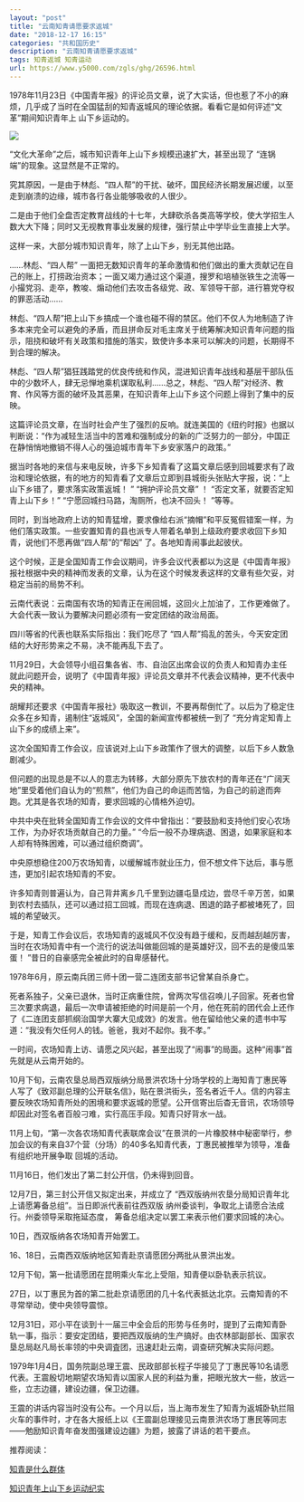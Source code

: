 ```yaml
---
layout: "post"
title: "云南知青请愿要求返城"
date: "2018-12-17 16:15"
categories: "共和国历史"
description: "云南知青请愿要求返城"
tags: 知青返城 知青运动
url: https://www.y5000.com/zgls/ghg/26596.html
---
```






1978年11月23日《中国青年报》的评论员文章，说了大实话，但也惹了不小的麻烦，几乎成了当时在全国猛刮的知青返城风的理论依据。看看它是如何评述“文革”期间知识青年上
山下乡运动的。

![](https://img.y5000.com/uploads/allimg/171207/13-1G20F95013c4.jpg)

“文化大革命”之后，城市知识青年上山下乡规模迅速扩大，甚至出现了 “连锅端”的现象。这显然是不正常的。

究其原因，一是由于林彪、“四人帮”的干扰、破坏，国民经济长期发展迟缓，以至走到崩溃的边缘，城市各行各业能够吸收的人很少。

二是由于他们全盘否定教育战线的十七年，大肆砍杀各类高等学校，使大学招生人数大大下降；同时又无视教育事业发展的规律，强行禁止中学毕业生直接上大学。

这样一来，大部分城市知识青年，除了上山下乡，别无其他出路。

……林彪、“四人帮”
一面把无数知识青年的革命激情和他们做出的重大贡献记在自己的账上，打捞政治资本；一面又竭力通过这个渠道，搜罗和培植张铁生之流等一小撮党羽、走卒，教唆、煽动他们去攻击各级党、政、军领导干部，进行篡党夺权的罪恶活动……

林彪、“四人帮”把上山下乡搞成一个谁也碰不得的禁区。他们不仅人为地制造了许多本来完全可以避免的矛盾，而且拼命反对毛主席关于统筹解决知识青年问题的指示，阻挠和破坏有关政策和措施的落实，致使许多本来可以解决的问题，长期得不到合理的解决。

林彪、“四人帮”猖狂践踏党的优良传统和作风，混进知识青年战线和基层干部队伍中的少数坏人，肆无忌惮地乘机谋取私利……总之，林彪、“四人帮”对经济、教育、作风等方面的破坏及其恶果，在知识青年上山下乡这个问题上得到了集中的反映。

这篇评论员文章，在当时社会产生了强烈的反响。就连美国的《纽约时报》也据以判断说：“作为减轻生活当中的苦难和强制成分的新的广泛努力的一部分，中国正在静悄悄地撤销不得人心的强迫城市青年下乡安家落户的政策。”

据当时各地的来信与来电反映，许多下乡知青看了这篇文章后感到回城要求有了政治和理论依据，有的地方的知青看了文章后立即到县城街头张贴大字报，说：“上山下乡错了，要求落实政策返城！
” “拥护评论员文章” ！ “否定文革，就要否定知青上山下乡！” “宁愿回城扫马路，淘厕所，也决不回头！ ”等等。

同时，到当地政府上访的知青猛增，要求像给右派“摘帽”和平反冤假错案一样，为他们落实政策。一些安置知青的县也派专人带着名单到上级政府要求收回下乡知青，说他们不愿再做“四人帮”的“帮凶”
了。各地知青闹事此起彼伏。

这个时候，正是全国知青工作会议期间，许多会议代表都以为这是《中国青年报》报社根据中央的精神而发表的文章，认为在这个时候发表这样的文章有些欠妥，对稳定当前的局势不利。

云南代表说：云南国有农场的知青正在闹回城，这回火上加油了，工作更难做了。大会代表一致认为要解决问题必须有一安定团结的政治局面。

四川等省的代表也联系实际指出：我们吃尽了 “四人帮”捣乱的苦头，今天安定团结的大好形势来之不易，决不能再乱下去了。

11月29日，大会领导小组召集各省、市、自治区出席会议的负责人和知青办主任就此问题开会，说明了《中国青年报》评论员文章并不代表会议精神，更不代表中央的精神。

胡耀邦还要求《中国青年报社》吸取这一教训，不要再帮倒忙了。以后为了稳定住众多在乡知青，遏制住“返城风”，全国的新闻宣传都被统一到了
“充分肯定知青上山下乡的成绩上来”。

这次全国知青工作会议，应该说对上山下乡政策作了很大的调整，以后下乡人数急剧减少。

但问题的出现总是不以人的意志为转移，大部分原先下放农村的青年还在“广阔天地”里受着他们自认为的“煎熬”，他们为自己的命运而苦恼，为自己的前途而奔跑。尤其是各农场的知青，要求回城的心情格外迫切。

中共中央在批转全国知青工作会议的文件中曾指出：“要鼓励和支持他们安心农场工作，为办好农场贡献自己的力量。”
“今后一般不办理病退、困退，如果家庭和本人却有特殊困难，可以通过组织商调”。

中央原想稳住200万农场知青，以缓解城市就业压力，但不想文件下达后，事与愿违，更加引起农场知青的不安。

许多知青则普遍认为，自己背井离乡几千里到边疆屯垦戍边，尝尽千辛万苦，如果到农村去插队，还可以通过招工回城，而现在连病退、困退的路子都被堵死了，回城的希望破灭。

于是，知青工作会议后，农场知青的返城风不仅没有趋于缓和，反而越刮越厉害，当时在农场知青中有一个流行的说法叫做能回城的是英雄好汉，回不去的是傻瓜笨蛋！
”昔日的自豪感完全被此时的自卑感替代。

1978年6月，原云南兵团三师十团一营二连团支部书记曾某自杀身亡。

死者系独子，父亲已退休，当时正病重住院，曾两次写信召唤儿子回家。死者也曾三次要求病退，最后一次申请被拒绝的时间是前一个月，他在死前的团代会上还作了《二连团支部抓纲治国学大寨大见成效》的发言。他在留给他父亲的遗书中写道：“我没有欠任何人的钱。爸爸，我对不起你。我不孝。”

一时间，农场知青上访、请愿之风兴起，甚至出现了“闹事”的局面。这种“闹事”首先就是从云南开始的。

10月下旬，云南农垦总局西双版纳分局景洪农场十分场学校的上海知青丁惠民等人写了《致邓副总理的公开联名信》，贴在景洪街头，签名者近千人。信的内容主要反映农场知青所处的困境和要求返城的愿望。公开信寄出后杳无音讯，农场领导却因此对签名者百般刁难，实行高压手段。知青只好背水一战。

11月上旬，“第一次各农场知青代表联席会议”在景洪的一片橡胶林中秘密举行，参加会议的有来自37个营（分场）的40多名知青代表，丁惠民被推举为领导，准备有组织地开展争取
回城的活动。

11月16日，他们发出了第二封公开信，仍未得到回音。

12月7日，第三封公开信又拟定出来，并成立了 “西双版纳州农垦分局知识青年北上请愿筹备总组”。当日即派代表前往西双版
纳州委谈判，争取北上请愿合法成行。州委领导采取拖延态度， 筹备总组决定以罢工来表示他们要求回城的决心。

10日，西双版纳各农场知青开始罢工。

16、18日，云南西双版纳地区知青赴京请愿团分两批从景洪出发。

12月下旬，第一批请愿团在昆明乘火车北上受阻，知青便以卧轨表示抗议。

27日，以丁惠民为首的第二批赴京请愿团的几十名代表抵达北京。云南知青的不寻常举动，使中央领导震惊。

12月31日，邓小平在谈到十一届三中全会后的形势与任务时，提到了云南知青卧轨一事，指示：要安定团结，要把西双版纳的生产搞好。由农林部副部长、国家农垦总局赵凡局长率领的中央调査团，迅速赶赴云南，调查研究解决实际问题。

1979年1月4日，国务院副总理王震、民政部部长程子华接见了丁惠民等10名请愿代表。王震殷切地期望农场知青以国家人民的利益为重，把眼光放大一些，放远一些，立志边疆，建设边疆，保卫边疆。

王震的讲话内容当时没有公布。一个月以后，当上海市发生了知青为返城卧轨拦阻火车的事件时，才在各大报纸上以《王震副总理接见云南景洪农场丁惠民等同志——勉励知识青年奋发图强建设边疆》为题，披露了讲话的若干要点。

推荐阅读：

[知青是什么群体](https://www.y5000.com/zgls/ghg/26164.html)

[知识青年上山下乡运动纪实](https://www.y5000.com/plus/view.php?aid=26572)
